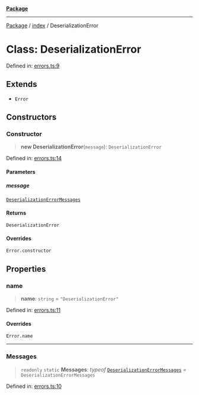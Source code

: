 [**Package**](../../README.md)

***

[Package](../../modules.md) / [index](../README.md) / DeserializationError

# Class: DeserializationError

Defined in: [errors.ts:9](https://github.com/AlexXanderGrib/monads-io/blob/d65e47796764202dffd7314b61c2ea9cedbb26e8/src/errors.ts#L9)

## Extends

- `Error`

## Constructors

### Constructor

> **new DeserializationError**(`message`): `DeserializationError`

Defined in: [errors.ts:14](https://github.com/AlexXanderGrib/monads-io/blob/d65e47796764202dffd7314b61c2ea9cedbb26e8/src/errors.ts#L14)

#### Parameters

##### message

[`DeserializationErrorMessages`](../-internal-/enumerations/DeserializationErrorMessages.md)

#### Returns

`DeserializationError`

#### Overrides

`Error.constructor`

## Properties

### name

> **name**: `string` = `"DeserializationError"`

Defined in: [errors.ts:11](https://github.com/AlexXanderGrib/monads-io/blob/d65e47796764202dffd7314b61c2ea9cedbb26e8/src/errors.ts#L11)

#### Overrides

`Error.name`

***

### Messages

> `readonly` `static` **Messages**: *typeof* [`DeserializationErrorMessages`](../-internal-/enumerations/DeserializationErrorMessages.md) = `DeserializationErrorMessages`

Defined in: [errors.ts:10](https://github.com/AlexXanderGrib/monads-io/blob/d65e47796764202dffd7314b61c2ea9cedbb26e8/src/errors.ts#L10)
